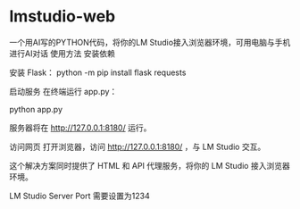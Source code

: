 # lmstudio-web
一个用AI写的PYTHON代码，将你的LM Studio接入浏览器环境，可用电脑与手机进行AI对话
使用方法
安装依赖

安装 Flask：
python -m pip install flask requests

启动服务 在终端运行 app.py：

python app.py

服务器将在 http://127.0.0.1:8180/ 运行。

访问网页 打开浏览器，访问 http://127.0.0.1:8180/ ，与 LM Studio 交互。

这个解决方案同时提供了 HTML 和 API 代理服务，将你的 LM Studio 接入浏览器环境。

LM Studio Server Port 需要设置为1234
